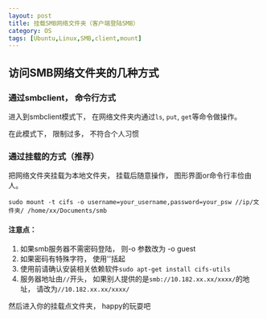 ```yaml
---
layout: post
title: 挂载SMB网络文件夹（客户端登陆SMB）
category: OS
tags: [Ubuntu,Linux,SMB,client,mount]
---
```

## 访问SMB网络文件夹的几种方式

### 通过smbclient， 命令行方式

进入到smbclient模式下， 在网络文件夹内通过`ls`, `put`, `get`等命令做操作。

在此模式下， 限制过多， 不符合个人习惯

### 通过挂载的方式（推荐）
把网络文件夹挂载为本地文件夹， 挂载后随意操作， 图形界面or命令行丰俭由人。

```shell
sudo mount -t cifs -o username=your_username,password=your_psw //ip/文件夹/ /home/xx/Documents/smb
```

#### 注意点：
1. 如果smb服务器不需密码登陆， 则-o 参数改为 -o guest
2. 如果密码有特殊字符， 使用''括起
3. 使用前请确认安装相关依赖软件`sudo apt-get install cifs-utils`
4. 服务器地址由`//`开头， 如果别人提供的是`smb://10.182.xx.xx/xxxx/`的地址， 请改为`//10.182.xx.xx/xxxx/`

然后进入你的挂载点文件夹， happy的玩耍吧
